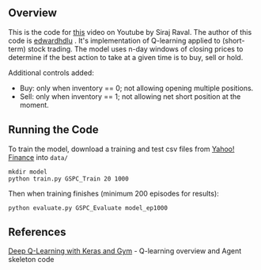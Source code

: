 ## Overview

This is the code for [this](https://www.youtube.com/watch?v=05NqKJ0v7EE) video on Youtube by Siraj Raval. The author of this code is [edwardhdlu](https://github.com/edwardhdlu/q-trader) . It's implementation of Q-learning applied to (short-term) stock trading. The model uses n-day windows of closing prices to determine if the best action to take at a given time is to buy, sell or hold.

Additional controls added:
 - Buy: only when inventory == 0; not allowing opening multiple positions.
 - Sell: only when inventory == 1; not allowing net short position at the moment. 

## Running the Code

To train the model, download a training and test csv files from [Yahoo! Finance](https://ca.finance.yahoo.com/quote/%5EGSPC/history?p=%5EGSPC) into `data/`
```
mkdir model
python train.py GSPC_Train 20 1000
```

Then when training finishes (minimum 200 episodes for results):
```
python evaluate.py GSPC_Evaluate model_ep1000
```

## References

[Deep Q-Learning with Keras and Gym](https://keon.io/deep-q-learning/) - Q-learning overview and Agent skeleton code
